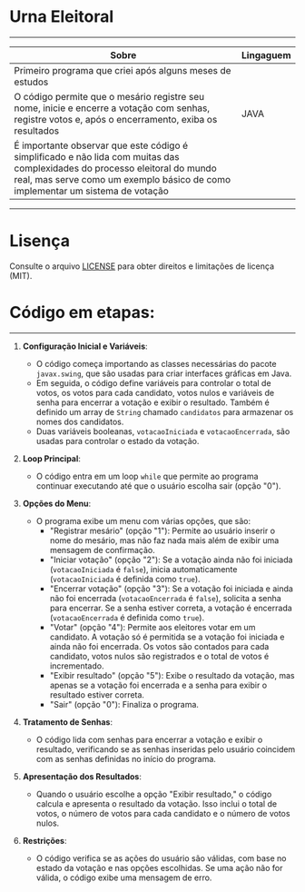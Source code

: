 # Urna Eleitoral
---
| Sobre | Lingaguem |
| ------------- | ------------- |
|Primeiro programa que criei após alguns meses de estudos|
|O código permite que o mesário registre seu nome, inicie e encerre a votação com senhas, registre votos e, após o encerramento, exiba os resultados| JAVA |
|É importante observar que este código é simplificado e não lida com muitas das complexidades do processo eleitoral do mundo real, mas serve como um exemplo básico de como implementar um sistema de votação|
---
# Lisença
Consulte o arquivo [LICENSE](LICENSE) para obter direitos e limitações de licença (MIT).

# Código em etapas:
---
1. **Configuração Inicial e Variáveis**:
   - O código começa importando as classes necessárias do pacote `javax.swing`, que são usadas para criar interfaces gráficas em Java.
   - Em seguida, o código define variáveis para controlar o total de votos, os votos para cada candidato, votos nulos e variáveis de senha para encerrar a votação e exibir o resultado. Também é definido um array de `String` chamado `candidatos` para armazenar os nomes dos candidatos.
   - Duas variáveis booleanas, `votacaoIniciada` e `votacaoEncerrada`, são usadas para controlar o estado da votação.

2. **Loop Principal**:
   - O código entra em um loop `while` que permite ao programa continuar executando até que o usuário escolha sair (opção "0").

3. **Opções do Menu**:
   - O programa exibe um menu com várias opções, que são:
     - "Registrar mesário" (opção "1"): Permite ao usuário inserir o nome do mesário, mas não faz nada mais além de exibir uma mensagem de confirmação.
     - "Iniciar votação" (opção "2"): Se a votação ainda não foi iniciada (`votacaoIniciada` é `false`), inicia automaticamente (`votacaoIniciada` é definida como `true`).
     - "Encerrar votação" (opção "3"): Se a votação foi iniciada e ainda não foi encerrada (`votacaoEncerrada` é `false`), solicita a senha para encerrar. Se a senha estiver correta, a votação é encerrada (`votacaoEncerrada` é definida como `true`).
     - "Votar" (opção "4"): Permite aos eleitores votar em um candidato. A votação só é permitida se a votação foi iniciada e ainda não foi encerrada. Os votos são contados para cada candidato, votos nulos são registrados e o total de votos é incrementado.
     - "Exibir resultado" (opção "5"): Exibe o resultado da votação, mas apenas se a votação foi encerrada e a senha para exibir o resultado estiver correta.
     - "Sair" (opção "0"): Finaliza o programa.

4. **Tratamento de Senhas**:
   - O código lida com senhas para encerrar a votação e exibir o resultado, verificando se as senhas inseridas pelo usuário coincidem com as senhas definidas no início do programa.

5. **Apresentação dos Resultados**:
   - Quando o usuário escolhe a opção "Exibir resultado," o código calcula e apresenta o resultado da votação. Isso inclui o total de votos, o número de votos para cada candidato e o número de votos nulos.

6. **Restrições**:
   - O código verifica se as ações do usuário são válidas, com base no estado da votação e nas opções escolhidas. Se uma ação não for válida, o código exibe uma mensagem de erro.
